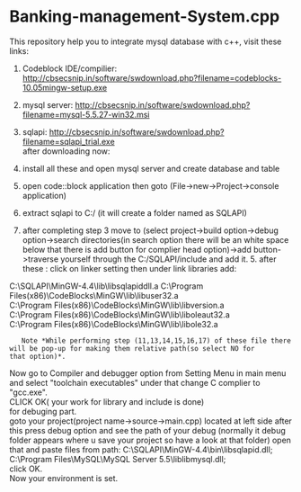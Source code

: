 # Banking-management-System.cpp
This repository help you to integrate mysql database with c++, visit these links:


1. Codeblock IDE/compilier: http://cbsecsnip.in/software/swdownload.php?filename=codeblocks-10.05mingw-setup.exe  
2. mysql server: http://cbsecsnip.in/software/swdownload.php?filename=mysql-5.5.27-win32.msi  
3. sqlapi: http://cbsecsnip.in/software/swdownload.php?filename=sqlapi_trial.exe  
after downloading now:

1. install all these and open mysql server and create database and table
2. open code::block application then goto (File->new->Project->console application) 
3. extract sqlapi to C:/ (it will create a folder named as SQLAPI)  
4. after completing step 3 move to (select project->build option->debug option->search directories(in search option there will be an white space below that there is add button for complier head option)->add button->traverse yourself through the C:/SQLAPI/include and add it.  5. after these : click on linker setting then under link libraries add:

C:\SQLAPI\MinGW-4.4\lib\libsqlapiddll.a 
C:\Program Files(x86)\CodeBlocks\MinGW\lib\libuser32.a  
C:\Program Files(x86)\CodeBlocks\MinGW\lib\libversion.a  
C:\Program Files(x86)\CodeBlocks\MinGW\lib\liboleaut32.a  
C:\Program Files(x86)\CodeBlocks\MinGW\lib\libole32.a


       Note *While performing step (11,13,14,15,16,17) of these file there will be pop-up for making them relative path(so select NO for                that option)*.
       
       
Now go to Compiler and debugger option from Setting Menu in main menu and select "toolchain executables" under that change C complier to "gcc.exe".  
CLICK OK( your work for library and include is done)  
for debuging part.  
goto your project(project name->source->main.cpp) located at left side after this press debug option and see the path of your debug (normally it debug folder appears where u save your project so have a look at that folder) open that and paste files from path:  C:\SQLAPI\MinGW-4.4\bin\libsqlapid.dll;  
C:\Program Files\MySQL\MySQL Server 5.5\liblibmysql.dll;  
click OK.  
Now your environment is set.
